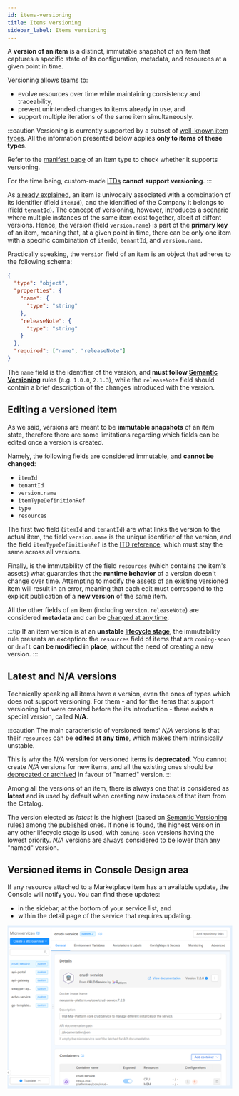 ```yaml
---
id: items-versioning
title: Items versioning
sidebar_label: Items versioning
---
```


A **version of an item** is a distinct, immutable snapshot of an item that captures a specific state of its configuration, metadata, and resources at a given point in time.

Versioning allows teams to:

- evolve resources over time while maintaining consistency and traceability,
- prevent unintended changes to items already in use, and
- support multiple iterations of the same item simultaneously.

:::caution
Versioning is currently supported by a subset of [well-known item types](/software-catalog/basic-concepts/10_items-types.md#well-known-itds). All the information presented below applies **only to items of these types**.

Refer to the [manifest page](/software-catalog/items-manifest/overview.md) of an item type to check whether it supports versioning.

For the time being, custom-made [ITDs](/software-catalog/basic-concepts/10_items-types.md) **cannot support versioning**.
:::

As [already explained](/software-catalog/basic-concepts/05_items-data-structure.md), an item is univocally associated with a combination of its identifier (field `itemId`), and the identified of the Company it belongs to (field `tenantId`). The concept of versioning, however, introduces a scenario where multiple instances of the same item exist together, albeit at diffent versions. Hence, the version (field `version.name`) is part of the **primary key** of an item, meaning that, at a given point in time, there can be only one item with a specific combination of `itemId`, `tenantId`, and `version.name`.

Practically speaking, the `version` field of an item is an object that adheres to the following schema:

```json
{
  "type": "object",
  "properties": {
    "name": {
      "type": "string"
    },
    "releaseNote": {
      "type": "string"
    }
  },
  "required": ["name", "releaseNote"]
}
```

The `name` field is the identifier of the version, and **must follow [Semantic Versioning](https://semver.org/)** rules (e.g. `1.0.0`, `2.1.3`), while the `releaseNote` field should contain a brief description of the changes introduced with the version.

## Editing a versioned item

As we said, versions are meant to be **immutable snapshots** of an item state, therefore there are some limitations regarding which fields can be edited once a version is created.

Namely, the following fields are considered immutable, and **cannot be changed**:

- `itemId`
- `tenantId`
- `version.name`
- `itemTypeDefinitionRef`
- `type`
- `resources`

The first two field (`itemId` and `tenantId`) are what links the version to the actual item, the field `version.name` is the unique identifier of the version, and the field `itemTypeDefinitionRef` is the [ITD reference](/software-catalog/basic-concepts/10_items-types.md), which must stay the same across all versions. 

Finally, is the immutability of the field `resources` (which contains the item's assets) what guaranties that the **runtime behavior** of a version doesn't change over time. Attempting to modify the assets of an existing versioned item will result in an error, meaning that each edit must correspond to the explicit publication of a **new version** of the same item.

All the other fields of an item (including `version.releaseNote`) are considered **metadata** and can be [changed at any time](/software-catalog/items-management/overview.md).

:::tip
If an item version is at an **unstable [lifecycle stage](/software-catalog/basic-concepts/30_items-lifecycle.md)**, the immutability rule presents an exception: the `resources` field of items that are `coming-soon` or `draft` **can be modified in place**, without the need of creating a new version.
:::

## Latest and N/A versions

Technically speaking all items have a version, even the ones of types which does not support versioning. For them - and for the items that support versioning but were created before the its introduction - there exists a special version, called **N/A**.

:::caution
The main caracteristic of versioned items' *N/A* versions is that their `resources` can be **[edited](#editing-a-versioned-item) at any time**, which makes them intrinsically unstable.

This is why the *N/A* version for versioned items is **deprecated**. You cannot create *N/A* versions for new items, and all the existing ones should be [deprecated or archived](/software-catalog/basic-concepts/30_items-lifecycle.md) in favour of "named" version.
:::

Among all the versions of an item, there is always one that is considered as **latest** and is used by default when creating new instaces of that item from the Catalog.

The version elected as *latest* is the highest (based on [Semantic Versioning](https://semver.org/) rules) among the [published](/software-catalog/basic-concepts/30_items-lifecycle.md) ones. If none is found, the highest version in any other lifecycle stage is used, with `coming-soon` versions having the lowest priority. *N/A* versions are always considered to be lower than any "named" version.

## Versioned items in Console Design area

If any resource attached to a Marketplace item has an available update, the Console will notify you. You can find these updates:

- in the sidebar, at the bottom of your service list, and
- within the detail page of the service that requires updating.

 ![Design page with notifications of new Marketplace versions](./img/versions_notifications.png)
